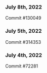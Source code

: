 ### July 8th, 2022

Commit #130049

### July 5th, 2022

Commit #314353


### July 4th, 2022

Commit #72281
